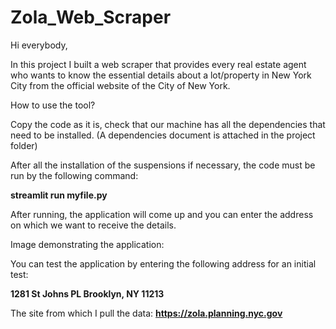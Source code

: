 # Zola_Web_Scraper

Hi everybody,

In this project I built a web scraper that provides every real estate agent who wants to know the essential details about a lot/property in New York City from the official website of the City of New York.

How to use the tool?

Copy the code as it is, check that our machine has all the dependencies that need to be installed. (A dependencies document is attached in the project folder)

After all the installation of the suspensions if necessary, the code must be run by the following command:

**streamlit run myfile.py**

After running, the application will come up and you can enter the address on which we want to receive the details.

Image demonstrating the application:

You can test the application by entering the following address for an initial test:
 
**1281 St Johns PL Brooklyn, NY 11213**

The site from which I pull the data: **https://zola.planning.nyc.gov**
